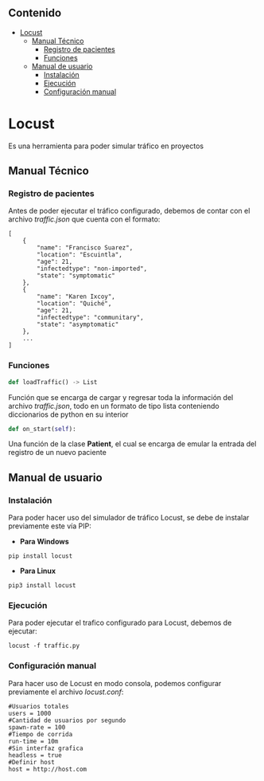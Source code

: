 ## Contenido
- [Locust](#locust)
  * [Manual Técnico](#manual-técnico)
    + [Registro de pacientes](#registro-de-pacientes)
    + [Funciones](#funciones)
  * [Manual de usuario](#manual-de-usuario)
    + [Instalación](#instalación)
    + [Ejecución](#ejecución)
    + [Configuración manual](#configuración-manual)
# Locust
Es una herramienta para poder simular tráfico en proyectos
## Manual Técnico
### Registro de pacientes
Antes de poder ejecutar el tráfico configurado, debemos de contar con el archivo *traffic.json* que cuenta con el formato:
```
[
    {
        "name": "Francisco Suarez",
        "location": "Escuintla",
        "age": 21,
        "infectedtype": "non-imported",
        "state": "symptomatic"
    },
    {
        "name": "Karen Ixcoy",
        "location": "Quiché",
        "age": 21,
        "infectedtype": "communitary",
        "state": "asymptomatic"
    },
    ...
]
```
### Funciones
```python
def loadTraffic() -> List
```
Función que se encarga de cargar y regresar toda la información del archivo *traffic.json*, todo en un formato de tipo lista conteniendo diccionarios de python en su interior
```python
def on_start(self):
```
Una función de la clase **Patient**, el cual se encarga de emular la entrada del registro de un nuevo paciente
## Manual de usuario
### Instalación
Para poder hacer uso del simulador de tráfico Locust, se debe de instalar previamente este vía PIP:
- **Para Windows**
```
pip install locust
```
- **Para Linux**
```
pip3 install locust
```
### Ejecución
Para poder ejecutar el trafico configurado para Locust, debemos de ejecutar:
```
locust -f traffic.py
```
### Configuración manual
Para hacer uso de Locust en modo consola, podemos configurar previamente el archivo *locust.conf*:
```
#Usuarios totales
users = 1000
#Cantidad de usuarios por segundo
spawn-rate = 100
#Tiempo de corrida
run-time = 10m
#Sin interfaz grafica
headless = true
#Definir host
host = http://host.com
```
